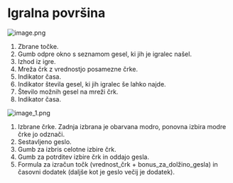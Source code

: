 # Igralna površina

![image.png](image.png)

1. Zbrane točke.
2. Gumb odpre okno s seznamom gesel, ki jih je igralec našel.
3. Izhod iz igre.
4. Mreža črk z vrednostjo posamezne črke.
5. Indikator časa.
6. Indikator števila gesel, ki jih igralec še lahko najde.
7. Število možnih gesel na mreži črk.
8. Indikator časa.

![image_1.png](image_1.png)

1. Izbrane črke. Zadnja izbrana je obarvana modro, ponovna izbira modre črke jo odznači.
2. Sestavljeno geslo.
3. Gumb za izbris celotne izbire črk.
4. Gumb za potrditev izbire črk in oddajo gesla.
5. Formula za izračun točk (vrednost_črk + bonus_za_dolžino_gesla) in časovni dodatek (daljše kot je geslo večij je dodatek).